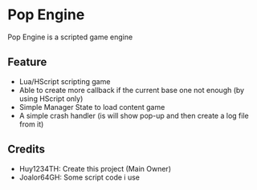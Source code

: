 # Pop Engine
Pop Engine is a scripted game engine

## Feature
- Lua/HScript scripting game
- Able to create more callback if the current base one not enough (by using HScript only)
- Simple Manager State to load content game
- A simple crash handler (is will show pop-up and then create a log file from it)

## Credits
* Huy1234TH: Create this project (Main Owner)
* Joalor64GH: Some script code i use